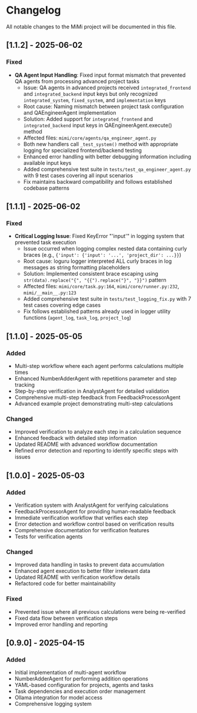 # Changelog

All notable changes to the MiMi project will be documented in this file.

## [1.1.2] - 2025-06-02

### Fixed
- **QA Agent Input Handling**: Fixed input format mismatch that prevented QA agents from processing advanced project tasks
  - Issue: QA agents in advanced projects received `integrated_frontend` and `integrated_backend` input keys but only recognized `integrated_system`, `fixed_system`, and `implementation` keys
  - Root cause: Naming mismatch between project task configuration and QAEngineerAgent implementation
  - Solution: Added support for `integrated_frontend` and `integrated_backend` input keys in QAEngineerAgent.execute() method
  - Affected files: `mimi/core/agents/qa_engineer_agent.py`
  - Both new handlers call `_test_system()` method with appropriate logging for specialized frontend/backend testing
  - Enhanced error handling with better debugging information including available input keys
  - Added comprehensive test suite in `tests/test_qa_engineer_agent.py` with 9 test cases covering all input scenarios
  - Fix maintains backward compatibility and follows established codebase patterns

## [1.1.1] - 2025-06-02

### Fixed
- **Critical Logging Issue**: Fixed KeyError "'input'" in logging system that prevented task execution
  - Issue occurred when logging complex nested data containing curly braces (e.g., `{'input': {'input': '...', 'project_dir': ...}}`)
  - Root cause: loguru logger interpreted ALL curly braces in log messages as string formatting placeholders
  - Solution: Implemented consistent brace escaping using `str(data).replace("{", "{{").replace("}", "}}")` pattern
  - Affected files: `mimi/core/task.py:164`, `mimi/core/runner.py:232`, `mimi/__main__.py:123`
  - Added comprehensive test suite in `tests/test_logging_fix.py` with 7 test cases covering edge cases
  - Fix follows established patterns already used in logger utility functions (`agent_log`, `task_log`, `project_log`)

## [1.1.0] - 2025-05-05

### Added
- Multi-step workflow where each agent performs calculations multiple times
- Enhanced NumberAdderAgent with repetitions parameter and step tracking
- Step-by-step verification in AnalystAgent for detailed validation
- Comprehensive multi-step feedback from FeedbackProcessorAgent
- Advanced example project demonstrating multi-step calculations

### Changed
- Improved verification to analyze each step in a calculation sequence
- Enhanced feedback with detailed step information
- Updated README with advanced workflow documentation
- Refined error detection and reporting to identify specific steps with issues

## [1.0.0] - 2025-05-03

### Added
- Verification system with AnalystAgent for verifying calculations
- FeedbackProcessorAgent for providing human-readable feedback
- Immediate verification workflow that verifies each step
- Error detection and workflow control based on verification results
- Comprehensive documentation for verification features
- Tests for verification agents

### Changed
- Improved data handling in tasks to prevent data accumulation
- Enhanced agent execution to better filter irrelevant data
- Updated README with verification workflow details
- Refactored code for better maintainability

### Fixed
- Prevented issue where all previous calculations were being re-verified
- Fixed data flow between verification steps
- Improved error handling and reporting

## [0.9.0] - 2025-04-15

### Added
- Initial implementation of multi-agent workflow
- NumberAdderAgent for performing addition operations
- YAML-based configuration for projects, agents and tasks
- Task dependencies and execution order management
- Ollama integration for model access
- Comprehensive logging system 